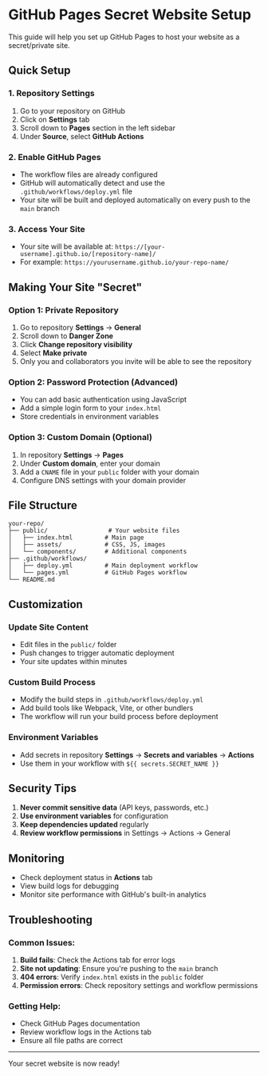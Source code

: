 # GitHub Pages Secret Website Setup

This guide will help you set up GitHub Pages to host your website as a secret/private site.

##  Quick Setup

### 1. Repository Settings
1. Go to your repository on GitHub
2. Click on **Settings** tab
3. Scroll down to **Pages** section in the left sidebar
4. Under **Source**, select **GitHub Actions**

### 2. Enable GitHub Pages
- The workflow files are already configured
- GitHub will automatically detect and use the `.github/workflows/deploy.yml` file
- Your site will be built and deployed automatically on every push to the `main` branch

### 3. Access Your Site
- Your site will be available at: `https://[your-username].github.io/[repository-name]/`
- For example: `https://yourusername.github.io/your-repo-name/`

##  Making Your Site "Secret"

### Option 1: Private Repository
1. Go to repository **Settings** → **General**
2. Scroll down to **Danger Zone**
3. Click **Change repository visibility**
4. Select **Make private**
5. Only you and collaborators you invite will be able to see the repository

### Option 2: Password Protection (Advanced)
- You can add basic authentication using JavaScript
- Add a simple login form to your `index.html`
- Store credentials in environment variables

### Option 3: Custom Domain (Optional)
1. In repository **Settings** → **Pages**
2. Under **Custom domain**, enter your domain
3. Add a `CNAME` file in your `public` folder with your domain
4. Configure DNS settings with your domain provider

##  File Structure
```
your-repo/
├── public/                 # Your website files
│   ├── index.html         # Main page
│   ├── assets/            # CSS, JS, images
│   └── components/        # Additional components
├── .github/workflows/
│   ├── deploy.yml         # Main deployment workflow
│   └── pages.yml          # GitHub Pages workflow
└── README.md
```

##  Customization

### Update Site Content
- Edit files in the `public/` folder
- Push changes to trigger automatic deployment
- Your site updates within minutes

### Custom Build Process
- Modify the build steps in `.github/workflows/deploy.yml`
- Add build tools like Webpack, Vite, or other bundlers
- The workflow will run your build process before deployment

### Environment Variables
- Add secrets in repository **Settings** → **Secrets and variables** → **Actions**
- Use them in your workflow with `${{ secrets.SECRET_NAME }}`

##  Security Tips

1. **Never commit sensitive data** (API keys, passwords, etc.)
2. **Use environment variables** for configuration
3. **Keep dependencies updated** regularly
4. **Review workflow permissions** in Settings → Actions → General

##  Monitoring

- Check deployment status in **Actions** tab
- View build logs for debugging
- Monitor site performance with GitHub's built-in analytics

##  Troubleshooting

### Common Issues:
1. **Build fails**: Check the Actions tab for error logs
2. **Site not updating**: Ensure you're pushing to the `main` branch
3. **404 errors**: Verify `index.html` exists in the `public` folder
4. **Permission errors**: Check repository settings and workflow permissions

### Getting Help:
- Check GitHub Pages documentation
- Review workflow logs in the Actions tab
- Ensure all file paths are correct

---

Your secret website is now ready! 
